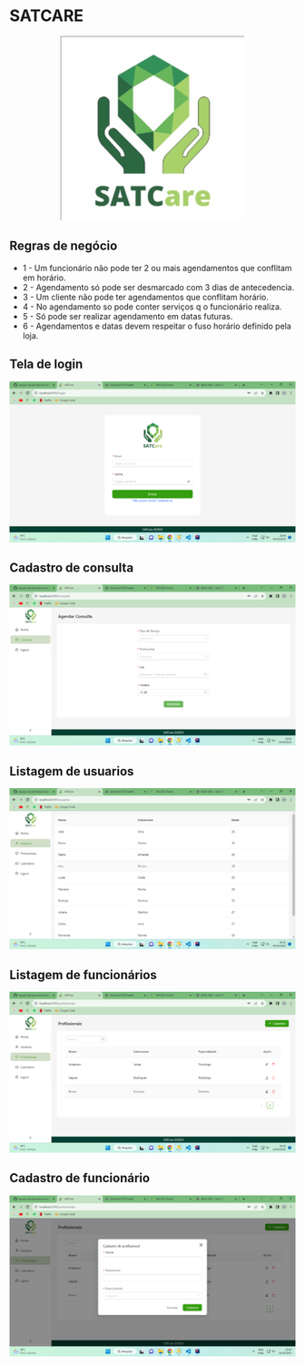 # SATCARE

<div align="center">
  <img src="../docs/logo.jpg" alt="logo">
</div>

## Regras de negócio
* 1 - Um funcionário não pode ter 2 ou mais agendamentos que conflitam em horário.
* 2 - Agendamento só pode ser desmarcado com 3 dias de antecedencia.
* 3 - Um cliente não pode ter agendamentos que conflitam horário.
* 4 - No agendamento so pode conter serviços q o funcionário realiza.
* 5 - Só pode ser realizar agendamento em datas futuras.
* 6 - Agendamentos e datas devem respeitar o fuso horário definido pela loja.

## Tela de login

<img src="./1_login.png">

## Cadastro de consulta

<img src="./2_consulta.png">

## Listagem de usuarios

<img src="./3_usuarios.png">

## Listagem de funcionários

<img src="./4_funcionarios.png">

## Cadastro de funcionário

<img src="./5_cadastro_funcionario.png">
